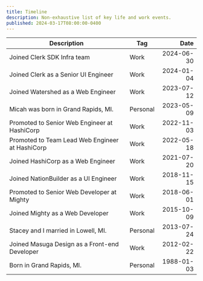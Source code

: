 ```yaml
---
title: Timeline
description: Non-exhaustive list of key life and work events.
published: 2024-03-17T08:00:00-0400
---
```


| Description                                     | Tag      |       Date |
| ----------------------------------------------- | -------- | ---------: |
| Joined Clerk SDK Infra team                     | Work     | 2024-06-30 |
| Joined Clerk as a Senior UI Engineer            | Work     | 2024-01-04 |
| Joined Watershed as a Web Engineer              | Work     | 2023-07-12 |
| Micah was born in Grand Rapids, MI.             | Personal | 2023-05-09 |
| Promoted to Senior Web Engineer at HashiCorp    | Work     | 2022-11-03 |
| Promoted to Team Lead Web Engineer at HashiCorp | Work     | 2022-05-18 |
| Joined HashiCorp as a Web Engineer              | Work     | 2021-07-20 |
| Joined NationBuilder as a UI Engineer           | Work     | 2018-11-15 |
| Promoted to Senior Web Developer at Mighty      | Work     | 2018-06-01 |
| Joined Mighty as a Web Developer                | Work     | 2015-10-09 |
| Stacey and I married in Lowell, MI.             | Personal | 2013-07-24 |
| Joined Masuga Design as a Front-end Developer   | Work     | 2012-02-22 |
| Born in Grand Rapids, MI.                       | Personal | 1988-01-03 |
